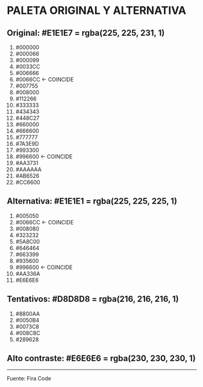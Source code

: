 # PALETA ORIGINAL Y ALTERNATIVA

## Original: #E1E1E7 = rgba(225, 225, 231, 1)

01) #000000
02) #000066
03) #000099
04) #0033CC
05) #006666
06) #0066CC <- COINCIDE
07) #007755
08) #008000
09) #112266
10) #333333
11) #434343
12) #448C27
13) #660000
14) #666600
15) #777777
16) #7A3E9D
17) #993300
18) #996600 <- COINCIDE
19) #AA3731
20) #AAAAAA
21) #AB6526
22) #CC6600

## Alternativa: #E1E1E1 = rgba(225, 225, 225, 1)

01) #005050
02) #0066CC <- COINCIDE
03) #008080
04) #323232
05) #5A8C00
06) #646464
07) #663399
08) #935600
09) #996600 <- COINCIDE
10) #AA336A
11) #E6E6E6

## Tentativos: #D8D8D8 = rgba(216, 216, 216, 1)

01) #8800AA
02) #0050B4
03) #0073C8
04) #008C8C
05) #289628

## Alto contraste: #E6E6E6 =  rgba(230, 230, 230, 1)

--------------------------------------------------------------------------------

Fuente: Fira Code
